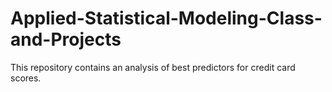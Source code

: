 # Applied-Statistical-Modeling-Class-and-Projects
This repository contains an analysis of best predictors for credit card scores.
